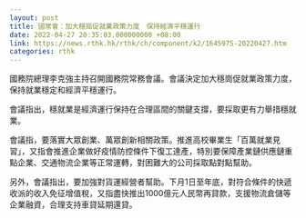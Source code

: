 ```yaml
---
layout: post
title: 國常會：加大穩崗促就業政策力度　保持經濟平穩運行
date: 2022-04-27 20:35:03.000000000 +08:00
link: https://news.rthk.hk/rthk/ch/component/k2/1645975-20220427.htm
categories: rthk
---
```


國務院總理李克強主持召開國務院常務會議。會議決定加大穩崗促就業政策力度，保持就業穩定和經濟平穩運行。

會議指出，穩就業是經濟運行保持在合理區間的關鍵支撐，要採取更有力舉措穩就業。

會議指，要落實大眾創業、萬眾創新相關政策。推進高校畢業生「百萬就業見習」，又指會推進企業做好疫情防控條件下復工達產，特別要保障產業鏈供應鏈重點企業、交通物流企業等正常運轉，對困難大的公司採取點對點幫助。

另外，會議指出，要加強對貨運經營者幫助。下月1日至年底，對符合條件的快遞收派的收入免征增值稅，又指盡快推出1000億元人民幣再貸款，支援物流倉儲等企業融資，合理支持車貸延期還貸。
